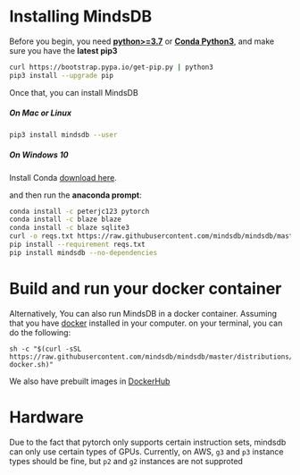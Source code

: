 # Installing MindsDB

Before you begin, you need **[python>=3.7](https://realpython.com/installing-python/)** or **[Conda Python3](https://www.anaconda.com/download/)**, and make sure you have the **latest pip3**
```bash
curl https://bootstrap.pypa.io/get-pip.py | python3
pip3 install --upgrade pip
```

Once that, you can install MindsDB
##### On Mac or Linux

```bash
pip3 install mindsdb --user
```

##### On Windows 10


Install Conda [download here](https://www.anaconda.com/download/#windows).

 and then run the **anaconda prompt**:

```bash
conda install -c peterjc123 pytorch
conda install -c blaze blaze
conda install -c blaze sqlite3
curl -o reqs.txt https://raw.githubusercontent.com/mindsdb/mindsdb/master/requirements-win.txt
pip install --requirement reqs.txt
pip install mindsdb --no-dependencies
```

# Build and run your docker container

Alternatively, You can also run MindsDB in a docker container. Assuming that you have [docker](https://docs.docker.com/install/) installed in your computer.
on your terminal, you can do the following:

```
sh -c "$(curl -sSL https://raw.githubusercontent.com/mindsdb/mindsdb/master/distributions/docker/build-docker.sh)"

```

We also have prebuilt images in [DockerHub](https://cloud.docker.com/repository/docker/mindsdb/mindsdb)


# Hardware

Due to the fact that pytorch only supports certain instruction sets, mindsdb can only use certain types of GPUs.
Currently, on AWS, `g3` and `p3` instance types should be fine, but `p2` and `g2` instances are not supproted
